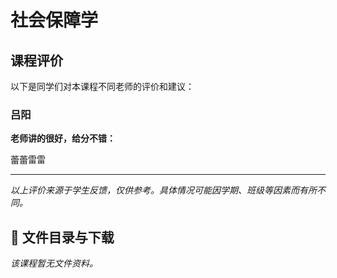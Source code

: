 # 社会保障学

## 课程评价

以下是同学们对本课程不同老师的评价和建议：

### 吕阳

**老师讲的很好，给分不错：**

蕾蕾雷雷

---

*以上评价来源于学生反馈，仅供参考。具体情况可能因学期、班级等因素而有所不同。*
## 📄 文件目录与下载

_该课程暂无文件资料。_

